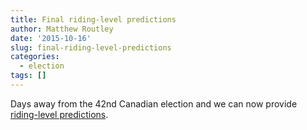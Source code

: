 ```yaml
---
title: Final riding-level predictions
author: Matthew Routley
date: '2015-10-16'
slug: final-riding-level-predictions
categories:
  - election
tags: []
---
```


Days away from the 42nd Canadian election and we can now provide [riding-level predictions](http://www.psephoanalytics.ca/2015/10/v-behaviorurldefaultvmlo.html).